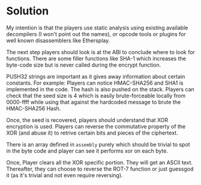 # Solution

My intention is that the players use static analysis using existing available decompilers (I won't point out the names), or opcode tools or plugins for well known disassemblers like Ethersplay.

The next step players should look is at the ABI to conclude where to look for functions. There are some filler functions like SHA-1 which increases the byte-code size but is never called during the encrypt function.

PUSH32 strings are important as it gives away information about certain constants. For example: Players can notice HMAC-SHA256 and SHA1 is implemented in the code. The hash is also pushed on the stack. Players can check that the seed size is 4 which is easily brute-forceable locally from 0000-ffff while using that against the hardcoded message to brute the HMAC-SHA256 Hash.

Once, the seed is recovered, players should understand that XOR encryption is used. Players can reverse the commutative property of the XOR (and abuse it) to retrive certain bits and pieces of the ciphertext. 

There is an array defined in `assembly` purely which should be trivial to spot in the byte code and player can see it performs xor on each byte. 

Once, Player clears all the XOR specific portion. They will get an ASCII text. Thereafter, they can choose to reverse the ROT-7 function or just guessgod it (as it's trivial and not even require reversing).